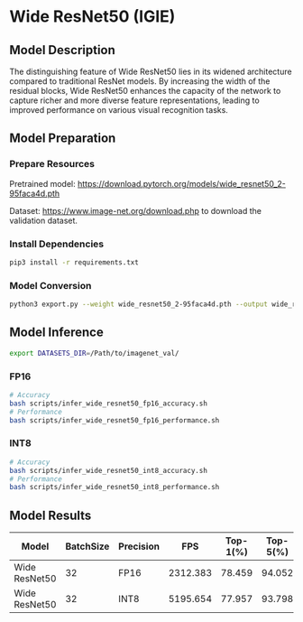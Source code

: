 # Wide ResNet50 (IGIE)

## Model Description

The distinguishing feature of Wide ResNet50 lies in its widened architecture compared to traditional ResNet models. By increasing the width of the residual blocks, Wide ResNet50 enhances the capacity of the network to capture richer and more diverse feature representations, leading to improved performance on various visual recognition tasks.

## Model Preparation

### Prepare Resources

Pretrained model: <https://download.pytorch.org/models/wide_resnet50_2-95faca4d.pth>

Dataset: <https://www.image-net.org/download.php> to download the validation dataset.

### Install Dependencies

```bash
pip3 install -r requirements.txt
```

### Model Conversion

```bash
python3 export.py --weight wide_resnet50_2-95faca4d.pth --output wide_resnet50.onnx
```

## Model Inference

```bash
export DATASETS_DIR=/Path/to/imagenet_val/
```

### FP16

```bash
# Accuracy
bash scripts/infer_wide_resnet50_fp16_accuracy.sh
# Performance
bash scripts/infer_wide_resnet50_fp16_performance.sh
```

### INT8

```bash
# Accuracy
bash scripts/infer_wide_resnet50_int8_accuracy.sh
# Performance
bash scripts/infer_wide_resnet50_int8_performance.sh
```

## Model Results

| Model         | BatchSize | Precision | FPS      | Top-1(%) | Top-5(%) |
|---------------|-----------|-----------|----------|----------|----------|
| Wide ResNet50 | 32        | FP16      | 2312.383 | 78.459   | 94.052   |
| Wide ResNet50 | 32        | INT8      | 5195.654 | 77.957   | 93.798   |

